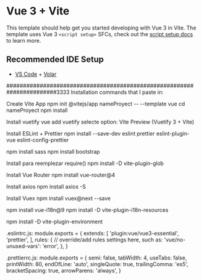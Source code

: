 # Vue 3 + Vite

This template should help get you started developing with Vue 3 in Vite. The template uses Vue 3 `<script setup>` SFCs, check out the [script setup docs](https://v3.vuejs.org/api/sfc-script-setup.html#sfc-script-setup) to learn more.

## Recommended IDE Setup

- [VS Code](https://code.visualstudio.com/) + [Volar](https://marketplace.visualstudio.com/items?itemName=Vue.volar)

#######################################################################3333
Installation commands that I paste in:

Create Vite App
npm init @vitejs/app nameProyect -- --template vue
cd nameProyect 
npm install

Install vuetify
vue add vuetify
selecte option: Vite Preview (Vuetify 3 + Vite)

Install ESLint + Prettier
npm install --save-dev eslint prettier eslint-plugin-vue eslint-config-prettier

npm install sass
npm install bootstrap

Install para reemplezar require()
npm install -D vite-plugin-glob

Install Vue Router
npm install vue-router@4

Install axios
npm install axios -S

Install Vuex
npm install vuex@next --save

npm install vue-i18n@9
npm install -D vite-plugin-i18n-resources

npm install -D vite-plugin-environment


.eslintrc.js:
module.exports = {
extends: [
  'plugin:vue/vue3-essential',
  'prettier',
],
rules: {
  // override/add rules settings here, such as:
  'vue/no-unused-vars': 'error',
},
}

.prettierrc.js:
module.exports = {
    semi: false,
    tabWidth: 4,
    useTabs: false,
    printWidth: 80,
    endOfLine: 'auto',
    singleQuote: true,
    trailingComma: 'es5',
    bracketSpacing: true,
    arrowParens: 'always',
  }
